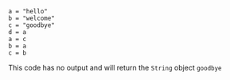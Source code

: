 ```
a = "hello"
b = "welcome"
c = "goodbye"
d = a
a = c
b = a
c = b
```

This code has no output and will return the `String` object `goodbye`
